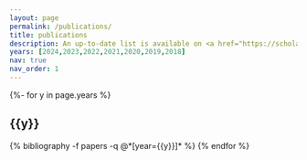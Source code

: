 ```yaml
---
layout: page
permalink: /publications/
title: publications
description: An up-to-date list is available on <a href="https://scholar.google.com/citations?user=MasiEogAAAAJ&hl=en" title="Google Scholar"></a>
years: [2024,2023,2022,2021,2020,2019,2018]
nav: true
nav_order: 1
---
```


<div class="publications">

{%- for y in page.years %}
  <h2 class="year">{{y}}</h2>
  {% bibliography -f papers -q @*[year={{y}}]* %}
{% endfor %}

</div>
